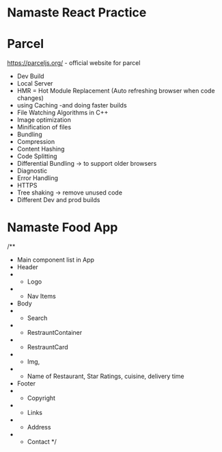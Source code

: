 
# Namaste React Practice

# Parcel
https://parceljs.org/ - official website for parcel
- Dev Build
- Local Server
- HMR = Hot Module Replacement (Auto refreshing browser when code changes)
- using Caching -and doing faster builds
- File Watching Algorithms in C++
- Image optimization
- Minification of files
- Bundling
- Compression
- Content Hashing
- Code Splitting
- Differential Bundling -> to support older browsers
- Diagnostic
- Error Handling
- HTTPS
- Tree shaking -> remove unused code
- Different Dev and prod builds

# Namaste Food App
/**
 * Main component list in App
 * Header
 * - Logo
 * - Nav Items
 * Body
 * - Search
 * - RestrauntContainer
 * - RestrauntCard
 *   - Img,
 *   - Name of Restaurant, Star Ratings, cuisine, delivery time
 * Footer
 * - Copyright
 * - Links
 * - Address
 * - Contact
 */
